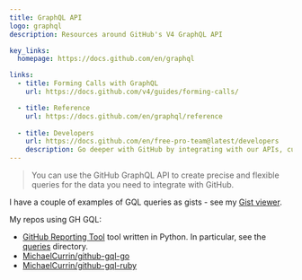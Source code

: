 ```yaml
---
title: GraphQL API
logo: graphql
description: Resources around GitHub's V4 GraphQL API

key_links:
  homepage: https://docs.github.com/en/graphql

links:
  - title: Forming Calls with GraphQL
    url: https://docs.github.com/v4/guides/forming-calls/

  - title: Reference
    url: https://docs.github.com/en/graphql/reference
    
  - title: Developers
    url: https://docs.github.com/en/free-pro-team@latest/developers
    description: Go deeper with GitHub by integrating with our APIs, customizing your GitHub workflow, and building and sharing apps with the community.
---
```


> You can use the GitHub GraphQL API to create precise and flexible queries for the data you need to integrate with GitHub.

I have a couple of examples of GQL queries as gists - see my [Gist viewer](https://michaelcurrin.github.io/gist-viewer/).

My repos using GH GQL:

- [GitHub Reporting Tool](https://github.com/MichaelCurrin/github-reporting-tool) tool written in Python. In particular, see the [queries](https://github.com/MichaelCurrin/github-reporting-tool/tree/master/ghgql/queries) directory.
- [MichaelCurrin/github-gql-go](https://github.com/MichaelCurrin/github-gql-go)
- [MichaelCurrin/github-gql-ruby](https://github.com/MichaelCurrin/github-gql-ruby)
